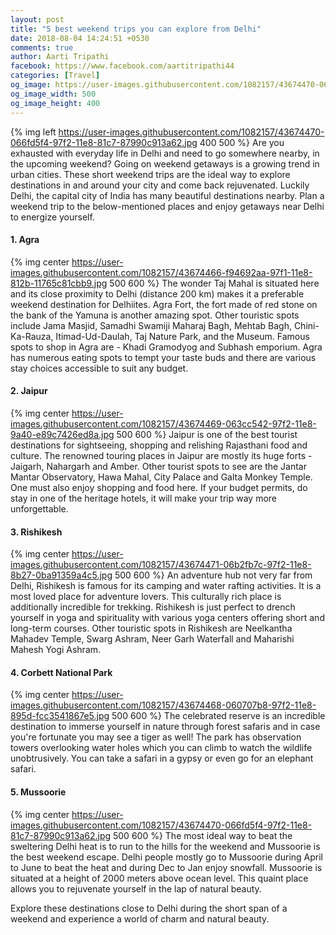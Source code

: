 ```yaml
---
layout: post
title: "5 best weekend trips you can explore from Delhi"
date: 2018-08-04 14:24:51 +0530
comments: true
author: Aarti Tripathi
facebook: https://www.facebook.com/aartitripathi44
categories: [Travel]
og_image: https://user-images.githubusercontent.com/1082157/43674470-066fd5f4-97f2-11e8-81c7-87990c913a62.jpg
og_image_width: 500
og_image_height: 400
---
```


{% img left https://user-images.githubusercontent.com/1082157/43674470-066fd5f4-97f2-11e8-81c7-87990c913a62.jpg 400 500 %}
Are you exhausted with everyday life in Delhi and need to go somewhere nearby, in the upcoming weekend?
Going on weekend getaways is a growing trend in urban cities. These short weekend trips are the ideal way to explore destinations in and around your city and come back rejuvenated. Luckily Delhi, the capital city of India has many beautiful destinations nearby. Plan a weekend trip to the below-mentioned places and enjoy getaways near Delhi to energize yourself.

<!-- more -->
#### 1.  Agra
{% img center https://user-images.githubusercontent.com/1082157/43674466-f94692aa-97f1-11e8-812b-11765c81cbb9.jpg 500 600 %}
The wonder Taj Mahal is situated here and its close proximity to Delhi (distance 200 km) makes it a preferable weekend destination for Delhiites. Agra Fort, the fort made of red stone on the bank of the Yamuna is another amazing spot. Other touristic spots include Jama Masjid, Samadhi Swamiji Maharaj Bagh, Mehtab Bagh, Chini-Ka-Rauza, Itimad-Ud-Daulah, Taj Nature Park, and the Museum. Famous spots to shop in Agra are - Khadi Gramodyog and Subhash emporium. Agra has numerous eating spots to tempt your taste buds and there are various stay choices accessible to suit any budget. 

#### 2.  Jaipur
{% img center https://user-images.githubusercontent.com/1082157/43674469-063cc542-97f2-11e8-9a40-e89c7426ed8a.jpg 500 600 %}
Jaipur is one of the best tourist destinations for sightseeing, shopping and relishing Rajasthani food and culture. The renowned touring places in Jaipur are mostly its huge forts - Jaigarh, Nahargarh and Amber. Other tourist spots to see are the Jantar Mantar Observatory, Hawa Mahal, City Palace and Galta Monkey Temple. One must also enjoy shopping and food here. If your budget permits, do stay in one of the heritage hotels, it will make your trip way more unforgettable. 

#### 3.  Rishikesh
{% img center https://user-images.githubusercontent.com/1082157/43674471-06b2fb7c-97f2-11e8-8b27-0ba91359a4c5.jpg 500 600 %}
An adventure hub not very far from Delhi, Rishikesh is famous for its camping and water rafting activities. It is a most loved place for adventure lovers. This culturally rich place is additionally incredible for trekking. Rishikesh is just perfect to drench yourself in yoga and spirituality with various yoga centers offering short and long-term courses. Other touristic spots in Rishikesh are Neelkantha Mahadev Temple, Swarg Ashram, Neer Garh Waterfall and Maharishi Mahesh Yogi Ashram. 

#### 4.  Corbett National Park
{% img center https://user-images.githubusercontent.com/1082157/43674468-060707b8-97f2-11e8-895d-fcc3541867e5.jpg 500 600 %}
The celebrated reserve is an incredible destination to immerse yourself in nature through forest safaris and in case you're fortunate you may see a tiger as well! The park has observation towers overlooking water holes which you can climb to watch the wildlife unobtrusively. You can take a safari in a gypsy or even go for an elephant safari. 

#### 5.  Mussoorie
{% img center https://user-images.githubusercontent.com/1082157/43674470-066fd5f4-97f2-11e8-81c7-87990c913a62.jpg 500 600 %}
The most ideal way to beat the sweltering Delhi heat is to run to the hills for the weekend and Mussoorie is the best weekend escape. Delhi people mostly go to Mussoorie during April to June to beat the heat and during Dec to Jan enjoy snowfall. Mussoorie is situated at a height of 2000 meters above ocean level. This quaint place allows you to rejuvenate yourself in the lap of natural beauty.

Explore these destinations close to Delhi during the short span of a weekend and experience a world of charm and natural beauty.

